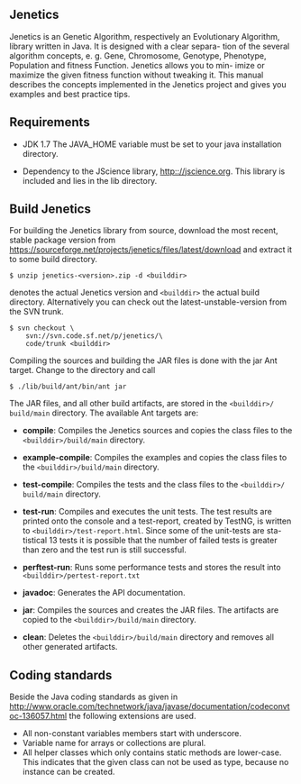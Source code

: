 Jenetics
-------

Jenetics is an Genetic Algorithm, respectively an Evolutionary
Algorithm, library written in Java. It is designed with a clear separa-
tion of the several algorithm concepts, e. g. Gene, Chromosome, Genotype,
Phenotype, Population and fitness Function. Jenetics allows you to min-
imize or maximize the given fitness function without tweaking it. This
manual describes the concepts implemented in the Jenetics project and
gives you examples and best practice tips.


Requirements
-----------

- JDK 1.7
  The JAVA_HOME variable must be set to your
  java installation directory.
  
- Dependency to the JScience library, <http:://jscience.org>.
  This library is included and lies in the lib directory.

Build Jenetics
-------------

For building the Jenetics library from source, download the most recent, stable
package version from <https://sourceforge.net/projects/jenetics/files/latest/download> and extract it to some build directory.

    $ unzip jenetics-<version>.zip -d <builddir>
    
<version> denotes the actual Jenetics version and ```<builddir>``` the actual build
directory. Alternatively you can check out the latest-unstable-version from the
SVN trunk.

    $ svn checkout \
        svn://svn.code.sf.net/p/jenetics/\
        code/trunk <builddir>

Compiling the sources and building the JAR files is done with the jar Ant
target. Change to the <builddir> directory and call

    $ ./lib/build/ant/bin/ant jar
    
The JAR files, and all other build artifacts, are stored in the ```<builddir>/
build/main``` directory.
The available Ant targets are:

- **compile**: Compiles the Jenetics sources and copies the class files to the
  ```<builddir>/build/main``` directory.
  
- **example-compile**: Compiles the examples and copies the class files to the
  ```<builddir>/build/main``` directory.
  
- **test-compile**: Compiles the tests and the class files to the ```<builddir>/
  build/main``` directory.
  
- **test-run**: Compiles and executes the unit tests. The test results are
  printed onto the console and a test-report, created by TestNG, is written
  to ```<builddir>/test-report.html```. Since some of the unit-tests are sta-
  tistical 13 tests it is possible that the number of failed tests is greater than
  zero and the test run is still successful.
  
- **perftest-run**: Runs some performance tests and stores the result into
  ```<builddir>/pertest-report.txt```
  
- **javadoc**: Generates the API documentation.

- **jar**: Compiles the sources and creates the JAR files. The artifacts are
  copied to the ```<builddir>/build/main``` directory.
  
- **clean**: Deletes the ```<builddir>/build/main``` directory and removes all
  other generated artifacts.
  
  
Coding standards
--------------

Beside the Java coding standards as given in <http://www.oracle.com/technetwork/java/javase/documentation/codeconvtoc-136057.html> the following extensions are used.

- All non-constant variables members start with underscore.
- Variable name for arrays or collections are plural.
- All helper classes which only contains static methods are lower-case. This 
  indicates that the given class can not be used as type, because no instance
  can be created.
  


